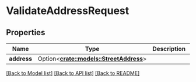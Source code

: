 # ValidateAddressRequest

## Properties

Name | Type | Description | Notes
------------ | ------------- | ------------- | -------------
**address** | Option<[**crate::models::StreetAddress**](StreetAddress.md)> |  | [optional]

[[Back to Model list]](../README.md#documentation-for-models) [[Back to API list]](../README.md#documentation-for-api-endpoints) [[Back to README]](../README.md)


